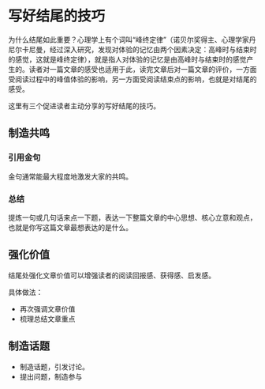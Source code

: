 # 写好结尾的技巧
为什么结尾如此重要？心理学上有个词叫“峰终定律”（诺贝尔奖得主、心理学家丹尼尔卡尼曼，经过深入研究，发现对体验的记忆由两个因素决定：高峰时与结束时的感觉，这就是峰终定律），就是指人对体验的记忆是由高峰时与结束时的感觉产生的。读者对一篇文章的感受也适用于此，读完文章后对一篇文章的评价，一方面受阅读过程中的峰值体验的影响，另一方面受阅读结束点的影响，也就是对结尾的感受。

这里有三个促进读者主动分享的写好结尾的技巧。

## 制造共鸣
### 引用金句
金句通常能最大程度地激发大家的共鸣。

### 总结
提炼一句或几句话来点一下题，表达一下整篇文章的中心思想、核心立意和观点，也就是你写这篇文章最想表达的是什么。

## 强化价值
结尾处强化文章价值可以增强读者的阅读回报感、获得感、启发感。

具体做法：
* 再次强调文章价值
* 梳理总结文章重点

## 制造话题
* 制造话题，引发讨论。
* 提出问题，制造参与